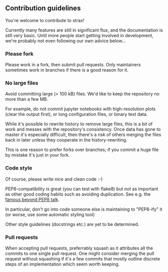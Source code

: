 ## Contribution guidelines

You're welcome to contribute to strax! 

Currently many features are still in significant flux, and the documentation is still very basic. Until more people start getting involved in development, we're probably not even following our own advice below...

### Please fork
Please work in a fork, then submit pull requests. 
Only maintainers sometimes work in branches if there is a good reason for it.

### No large files
Avoid committing large (> 100 kB) files. We'd like to keep the repository no more than a few MB.

For example, do not commit jupyter notebooks with high-resolution plots (clear the output first), or long configuration files, or binary test data. 

While it's possible to rewrite history to remove large files, this is a bit of work and messes with the repository's consistency. Once data has gone to master it's especially difficult, then there's a risk of others merging the files back in later unless they cooperate in the history-rewriting.

This is one reason to prefer forks over branches; if you commit a huge file by mistake it's just in your fork.  

### Code style
Of course, please write nice and clean code :-)

PEP8-compatibility is great (you can test with flake8) but not as important as other good coding habits such as avoiding duplication. See e.g. the [famous beyond PEP8 talk](https://www.youtube.com/watch?v=wf-BqAjZb8M). 

In particular, don't go into code someone else is maintaining to "PEP8-ify" it (or worse, use some automatic styling tool)

Other style guidelines (docstrings etc.) are yet to be determined.

### Pull requests
When accepting pull requests, preferrably squash as it attributes all the commits to one single pull request. One might consider merging the pull request without squashing if it's a few commits that mostly outline discrete steps of an implementation which seem worth keeping.

